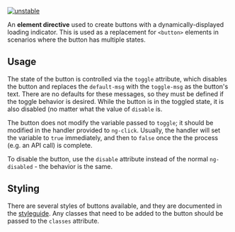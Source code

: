 [![unstable](http://badges.github.io/stability-badges/dist/unstable.svg)](http://github.com/badges/stability-badges)

An **element directive** used to create buttons with a dynamically-displayed loading indicator. This is used as a replacement for `<button>` elements in scenarios where the button has multiple states.

## Usage

The state of the button is controlled via the `toggle` attribute, which disables the button and replaces the `default-msg` with the `toggle-msg` as the button's text.  There are no defaults for these messages, so they must be defined if the toggle behavior is desired.  While the button is in the toggled state, it is also disabled (no matter what the value of `disable` is.

The button does not modify the variable passed to `toggle`; it should be modified in the handler provided to `ng-click`.  Usually, the handler will set the variable to `true` immediately, and then to `false` once the the process (e.g. an API call) is complete.

To disable the button, use the `disable` attribute instead of the normal `ng-disabled` - the behavior is the same.

## Styling

There are several styles of buttons available, and they are documented in the [styleguide](#/styleguide/buttons).  Any classes that need to be added to the button should be passed to the `classes` attribute.
